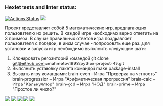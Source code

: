 ### Hexlet tests and linter status:
[![Actions Status](https://github.com/amahmetov1998/python-project-49/workflows/hexlet-check/badge.svg)](https://github.com/amahmetov1998/python-project-49/actions)
<a href="https://codeclimate.com/github/amahmetov1998/python-project-49/maintainability"><img src="https://api.codeclimate.com/v1/badges/dcc1a26a056d716f76e1/maintainability" /></a>

Проект представляет собой 5 математических игр, предлагающих пользователю их решить. В каждой игре необходимо верно
ответить на 3 примера. В случае правильных ответов игра поздравляет пользователя с победой, в ином случае - попробовать
еще раз.
Для установки и запуска игр необходимо выполнить следующие шаги:
1. Клонировать репозиторий командой git clone git@github.com:amahmetov1998/python-project-49.git
2. Выполнить установку пакета командой make package-install
3. Вызвать игру командами: 
brain-even – Игра "Проверка на четность"
brain-progression – Игра "Арифметическая прогрессия"
brain-calc – Игра "Калькулятор"
brain-gcd – Игра "НОД"
brain-prime – Игра "Простое ли число?"

<a href="https://asciinema.org/a/8lBjcA7LzXnMcflaevINSfTej" target="_blank"><img src="https://asciinema.org/a/8lBjcA7LzXnMcflaevINSfTej.svg" /></a>
<a href="https://asciinema.org/a/HgYpTLj6mgoo45yL7FMumQXwB" target="_blank"><img src="https://asciinema.org/a/HgYpTLj6mgoo45yL7FMumQXwB.svg" /></a>
<a href="https://asciinema.org/a/LN3fGxIGtf9SEVfQGffluySYQ" target="_blank"><img src="https://asciinema.org/a/LN3fGxIGtf9SEVfQGffluySYQ.svg" /></a>
<a href="https://asciinema.org/a/qZmbNgpoFovXXl7sxPzugOMiu" target="_blank"><img src="https://asciinema.org/a/qZmbNgpoFovXXl7sxPzugOMiu.svg" /></a>
<a href="https://asciinema.org/a/Jlqe0I1bjGf77N0FDvw37aYGL" target="_blank"><img src="https://asciinema.org/a/Jlqe0I1bjGf77N0FDvw37aYGL.svg" /></a>

